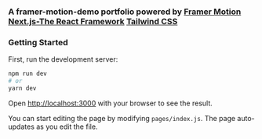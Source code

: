 ### A framer-motion-demo portfolio powered by [Framer Motion](https://www.framer.com/motion/) [Next.js-The React Framework](https://nextjs.org/) [Tailwind CSS](https://tailwindcss.com/)

### Getting Started

First, run the development server:

```bash
npm run dev
# or
yarn dev
```

Open [http://localhost:3000](http://localhost:3000) with your browser to see the result.

You can start editing the page by modifying `pages/index.js`. The page auto-updates as you edit the file.
